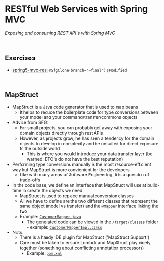 # RESTful Web Services with Spring MVC
*Exposing and consuming REST API's with Spring MVC*

<br>

## Exercises
* [spring5-mvc-rest](./exercises/spring5-mvc-rest) `@SfgClone(branch="~final")` `@Modified`

<br>

## MapStruct
* MapStruct is a Java code generator that is used to map beans
    * It helps to reduce the boilerplate code for type conversions between your model and your command/transfer/commons objects
* Advice from SFG:
    * For small projects, you can probably get away with exposing your domain objects directly through rest APIs
    * However, as projects grow, he has seen a tendency for the domain objects to develop in complexity and be unsuited for direct exposure to the outside world
        * This is where you would introduce your data transfer layer (be warned: DTO's do not have the best reputation)
* Performing type conversions manually is the most resource-efficient way but MapStruct is more convienient for the developers
    * Like with many areas of Software Engineering, it is a question of trade-offs
* In the code base, we define an interface that MapStruct will use at build-time to create the objects we need
    * MapStruct is used to replace manual conversion classes
    * All we have to define are the two different classes that represent the same object (model vs transfer) and the `@Mapper` interface linking the two
    * Example: [`CustomerMapper.java`](./exercises/spring5-mvc-rest/src/main/java/guru/springfamework/api/v1/mapper/CustomerMapper.java)
        * The generated code can be viewed in the `/target/classes` folder - example: [`CustomerMapperImpl.class`](./exercises/spring5-mvc-rest/target/classes/guru/springfamework/api/v1/mapper/CustomerMapperImpl.class)
* Note:
    * There is a handy IDE plugin for MapStruct ('MapStruct Support')
    * Care must be taken to ensure Lombok and MapStruct play nicely together (something about conflicting annotation processors)
        * Example: [`pom.xml`](./exercises/spring5-mvc-rest/pom.xml)